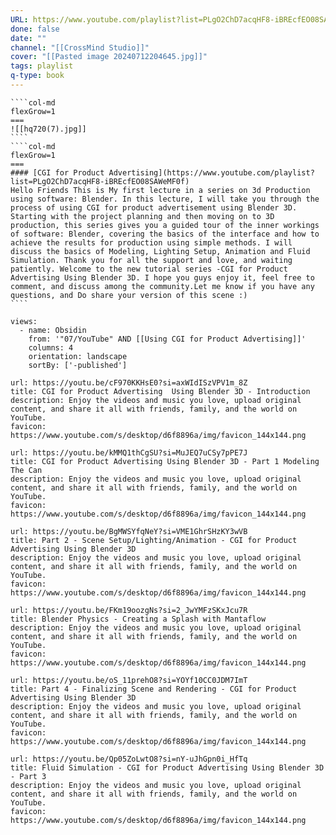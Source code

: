 ```yaml
---
URL: https://www.youtube.com/playlist?list=PLgO2ChD7acqHF8-iBREcfEO08SAWeMF0f
done: false
date: ""
channel: "[[CrossMind Studio]]"
cover: "[[Pasted image 20240712204645.jpg]]"
tags: playlist
q-type: book
---
```

`````col
````col-md
flexGrow=1
===
![[hq720(7).jpg]]
````
````col-md
flexGrow=1
===
#### [CGI for Product Advertising](https://www.youtube.com/playlist?list=PLgO2ChD7acqHF8-iBREcfEO08SAWeMF0f)
Hello Friends This is My first lecture in a series on 3d Production using software: Blender. In this lecture, I will take you through the process of using CGI for product advertisement using Blender 3D. Starting with the project planning and then moving on to 3D production, this series gives you a guided tour of the inner workings of software: Blender, covering the basics of the interface and how to achieve the results for production using simple methods. I will discuss the basics of Modeling, Lighting Setup, Animation and Fluid Simulation. Thank you for all the support and love, and waiting patiently. Welcome to the new tutorial series -CGI for Product Advertising Using Blender 3D. I hope you guys enjoy it, feel free to comment, and discuss among the community.Let me know if you have any questions, and Do share your version of this scene :)
````
`````
```page-gallery
views:
  - name: Obsidin
    from: '"07/YouTube" AND [[Using CGI for Product Advertising]]'
    columns: 4
    orientation: landscape
    sortBy: ['-published']
```

```NiftyLinks
url: https://youtu.be/cF970KKHsE0?si=axWIdISzVPV1m_8Z
title: CGI for Product Advertising  Using Blender 3D - Introduction
description: Enjoy the videos and music you love, upload original content, and share it all with friends, family, and the world on YouTube.
favicon: https://www.youtube.com/s/desktop/d6f8896a/img/favicon_144x144.png
```
```NiftyLinks
url: https://youtu.be/kMMQ1thCgSU?si=MuJEQ7uCSy7pPE7J
title: CGI for Product Advertising Using Blender 3D - Part 1 Modeling The Can
description: Enjoy the videos and music you love, upload original content, and share it all with friends, family, and the world on YouTube.
favicon: https://www.youtube.com/s/desktop/d6f8896a/img/favicon_144x144.png
```
```NiftyLinks
url: https://youtu.be/BgMWSYfqNeY?si=VME1GhrSHzKY3wVB
title: Part 2 - Scene Setup/Lighting/Animation - CGI for Product Advertising Using Blender 3D
description: Enjoy the videos and music you love, upload original content, and share it all with friends, family, and the world on YouTube.
favicon: https://www.youtube.com/s/desktop/d6f8896a/img/favicon_144x144.png
```
```NiftyLinks
url: https://youtu.be/FKm19oozgNs?si=2_JwYMFzSKxJcu7R
title: Blender Physics - Creating a Splash with Mantaflow
description: Enjoy the videos and music you love, upload original content, and share it all with friends, family, and the world on YouTube.
favicon: https://www.youtube.com/s/desktop/d6f8896a/img/favicon_144x144.png
```
```NiftyLinks
url: https://youtu.be/oS_11prehO8?si=YOYf10CC0JDM7ImT
title: Part 4 - Finalizing Scene and Rendering - CGI for Product Advertising Using Blender 3D
description: Enjoy the videos and music you love, upload original content, and share it all with friends, family, and the world on YouTube.
favicon: https://www.youtube.com/s/desktop/d6f8896a/img/favicon_144x144.png
```
```NiftyLinks
url: https://youtu.be/Qp05ZoLwtO8?si=nY-uJhGpn0i_HfTq
title: Fluid Simulation - CGI for Product Advertising Using Blender 3D - Part 3
description: Enjoy the videos and music you love, upload original content, and share it all with friends, family, and the world on YouTube.
favicon: https://www.youtube.com/s/desktop/d6f8896a/img/favicon_144x144.png
```